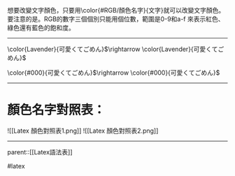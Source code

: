想要改變文字顏色，只要用\\color{#RGB/顏色名字}{文字}就可以改變文字顏色。
要注意的是。RGB的數字三個個別只能用個位數，範圍是0-9和a-f 來表示紅色、綠色還有藍色的飽和度。
- - -
\\color{Lavender}{可愛くてごめん}$\rightarrow \color{Lavender}{可愛くてごめん}$

\color{#000}{可愛くてごめん}$\rightarrow \color{#000}{可愛くてごめん}$
- - -
# 顏色名字對照表：
![[Latex 顏色對照表1.png]]
![[Latex 顏色對照表2.png]]
- - -
parent::[[Latex語法表]]

#latex